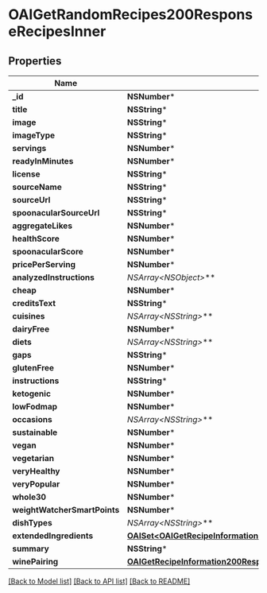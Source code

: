 # OAIGetRandomRecipes200ResponseRecipesInner

## Properties
Name | Type | Description | Notes
------------ | ------------- | ------------- | -------------
**_id** | **NSNumber*** |  | 
**title** | **NSString*** |  | 
**image** | **NSString*** |  | 
**imageType** | **NSString*** |  | 
**servings** | **NSNumber*** |  | 
**readyInMinutes** | **NSNumber*** |  | 
**license** | **NSString*** |  | 
**sourceName** | **NSString*** |  | 
**sourceUrl** | **NSString*** |  | 
**spoonacularSourceUrl** | **NSString*** |  | 
**aggregateLikes** | **NSNumber*** |  | 
**healthScore** | **NSNumber*** |  | 
**spoonacularScore** | **NSNumber*** |  | 
**pricePerServing** | **NSNumber*** |  | 
**analyzedInstructions** | **NSArray&lt;NSObject*&gt;*** |  | [optional] 
**cheap** | **NSNumber*** |  | 
**creditsText** | **NSString*** |  | 
**cuisines** | **NSArray&lt;NSString*&gt;*** |  | [optional] 
**dairyFree** | **NSNumber*** |  | 
**diets** | **NSArray&lt;NSString*&gt;*** |  | [optional] 
**gaps** | **NSString*** |  | 
**glutenFree** | **NSNumber*** |  | 
**instructions** | **NSString*** |  | 
**ketogenic** | **NSNumber*** |  | 
**lowFodmap** | **NSNumber*** |  | 
**occasions** | **NSArray&lt;NSString*&gt;*** |  | [optional] 
**sustainable** | **NSNumber*** |  | 
**vegan** | **NSNumber*** |  | 
**vegetarian** | **NSNumber*** |  | 
**veryHealthy** | **NSNumber*** |  | 
**veryPopular** | **NSNumber*** |  | 
**whole30** | **NSNumber*** |  | 
**weightWatcherSmartPoints** | **NSNumber*** |  | 
**dishTypes** | **NSArray&lt;NSString*&gt;*** |  | [optional] 
**extendedIngredients** | [**OAISet&lt;OAIGetRecipeInformation200ResponseExtendedIngredientsInner&gt;***](OAIGetRecipeInformation200ResponseExtendedIngredientsInner.md) |  | [optional] 
**summary** | **NSString*** |  | 
**winePairing** | [**OAIGetRecipeInformation200ResponseWinePairing***](OAIGetRecipeInformation200ResponseWinePairing.md) |  | [optional] 

[[Back to Model list]](../README.md#documentation-for-models) [[Back to API list]](../README.md#documentation-for-api-endpoints) [[Back to README]](../README.md)


